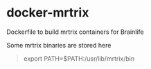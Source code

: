 # docker-mrtrix
Dockerfile to build mrtrix containers for Brainlife

Some mrtrix binaries are stored here
> export PATH=$PATH:/usr/lib/mrtrix/bin
